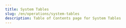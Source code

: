 ```yaml
---
title: System Tables
slug: /en/operations/system-tables
description: Table of Contents page for System Tables
---
```


<!-- The table of contents table for this page is automatically generated by 
https://github.com/ClickHouse/clickhouse-docs/blob/main/scripts/autogenerate-table-of-contents.sh

If you've spotted an error, please edit the YML frontmatter of the page itself.
-->